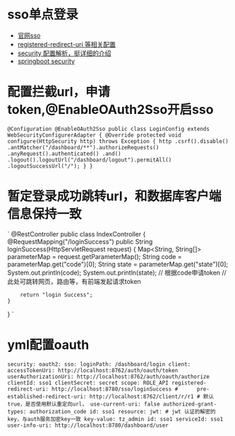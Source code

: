 # sso单点登录
* [官网sso](https://projects.spring.io/spring-cloud/spring-cloud.html#_oauth2_single_sign_on)
* [registered-redirect-uri 等相关配置](https://docs.spring.io/spring-security/oauth/apidocs/org/springframework/security/oauth2/client/token/grant/redirect/AbstractRedirectResourceDetails.html)
* [security 配置解析，挺详细的介绍](https://blog.ityuan.com/1055)
* [springboot security ](https://docs.spring.io/spring-boot/docs/current/reference/htmlsingle/#boot-features-security-oauth2-client)

# 配置拦截url，申请token,@EnableOAuth2Sso开启sso
`
@Configuration
@EnableOAuth2Sso
public class LoginConfig extends WebSecurityConfigurerAdapter {
    @Override
    protected void configure(HttpSecurity http) throws Exception {
        http
                .csrf().disable()
                .antMatcher("/dashboard/**").authorizeRequests()
                .anyRequest().authenticated()
                .and()
                .logout().logoutUrl("/dashboard/logout").permitAll()
                .logoutSuccessUrl("/");
    }
    }
`
# 暂定登录成功跳转url，和数据库客户端信息保持一致
`
@RestController
public class IndexController {
    @RequestMapping("/loginSuccess")
    public String loginSuccess(HttpServletRequest request) {
        Map<String, String[]> parameterMap = request.getParameterMap();
        String code = parameterMap.get("code")[0];
        String state = parameterMap.get("state")[0];
        System.out.println(code);
        System.out.println(state);
        // 根据code申请token
        // 此处可跳转网页，路由等，有前端发起请求token


        return "login Success";
    }
}
`
# yml配置oauth
`
security:
  oauth2:
    sso:
      loginPath: /dashboard/login
    client:
      accessTokenUri: http://localhost:8762/auth/oauth/token
      userAuthorizationUri: http://localhost:8762/auth/oauth/authorize
      clientId: sso1
      clientSecret: secret
      scope: ROLE_API
      registered-redirect-uri: http://localhost:8780/sso/loginSuccess
      #      pre-established-redirect-uri: http://localhost:8762/client/r/r1
      # 默认true，是否使用默认重定向url，
      use-current-uri: false
      authorized-grant-types: authorization_code
      id: sso1
    resource:
      jwt:
        # jwt 认证的解密的key，与auth服务加密key一致
        key-value: tz_admin
      id: sso1
      serviceId: sso1
      user-info-uri: http://localhost:8780/dashboard/user
`

